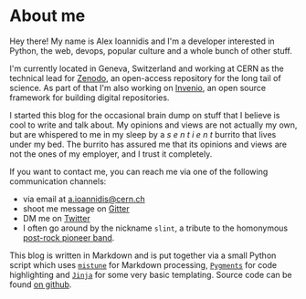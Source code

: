 # About me

Hey there! My name is Alex Ioannidis and I'm a developer interested in Python, the web, devops, popular culture and a whole bunch of other stuff.

I'm currently located in Geneva, Switzerland and working at CERN as the technical lead for [Zenodo](https://zenodo.org), an open-access repository for the long tail of science. As part of that I'm also working on [Invenio](https://inveniosoftware.org), an open source framework for building digital repositories.

I started this blog for the occasional brain dump on stuff that I believe is cool to write and talk about. My opinions and views are not actually my own, but are whispered to me in my sleep by a *s e n t i e n t* burrito that lives under my bed. The burrito has assured me that its opinions and views are not the ones of my employer, and I trust it completely.

If you want to contact me, you can reach me via one of the following communication channels:

- via email at <a.ioannidis@cern.ch>
- shoot me message on [Gitter](https://gitter.im/slint)
- DM me on [Twitter](https://twitter.com/AlexIoPan)
- I often go around by the nickname `slint`, a tribute to the homonymous [post-rock pioneer band](https://en.wikipedia.org/wiki/Slint).

This blog is written in Markdown and is put together via a small Python script which uses [`mistune`](https://github.com/lepture/mistune) for Markdown processing, [`Pygments`](http://pygments.org/) for code highlighting and [`Jinja`](http://jinja.pocoo.org/) for some very basic templating. Source code can be found [on github](https://github.com/slint/blog).
